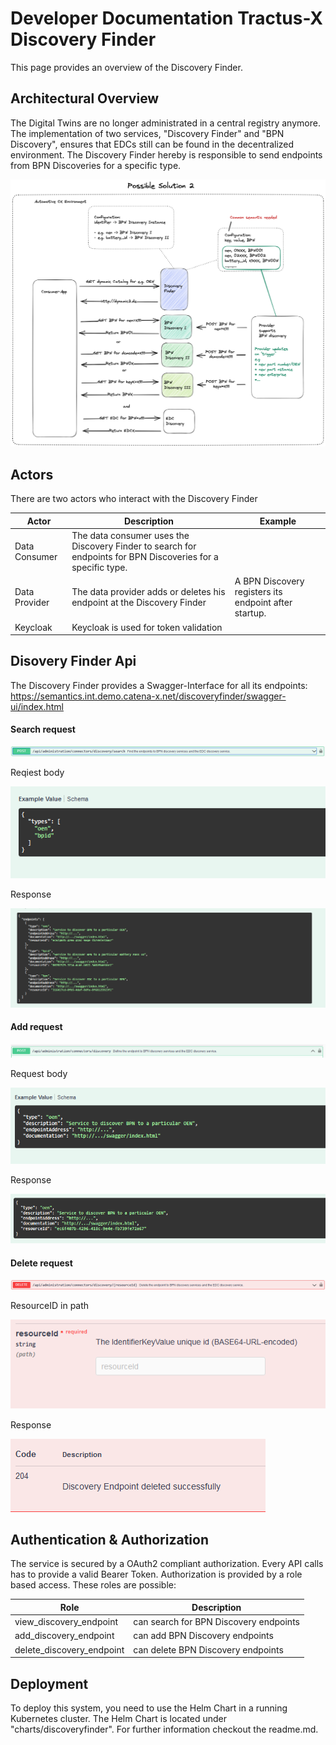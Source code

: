 # Developer Documentation Tractus-X Discovery Finder

This page provides an overview of the Discovery Finder.

## Architectural Overview
The Digital Twins are no longer administrated in a central registry anymore. The implementation of two services, "Discovery Finder" and "BPN
Discovery", ensures that EDCs still can be found in the decentralized environment.
The Discovery Finder hereby is responsible to send endpoints from BPN Discoveries for a specific type.


![Overall view](media/image1.png)

## Actors
There are two actors who interact with the Discovery Finder

| Actor         | Description                                                                                                  | Example                                               |
|---------------|--------------------------------------------------------------------------------------------------------------|-------------------------------------------------------|
| Data Consumer | The data consumer uses the Discovery Finder to search for endpoints for BPN Discoveries for a specific type. |                                                       |
| Data Provider | The data provider adds or deletes his endpoint at the Discovery Finder                                       | A BPN Discovery registers its endpoint after startup. |
| Keycloak      | Keycloak is used for token validation                                                                        |                                                       |


## Disovery Finder Api

The Discovery Finder provides a Swagger-Interface for all its endpoints:
https://semantics.int.demo.catena-x.net/discoveryfinder/swagger-ui/index.html

#### Search request
![](media/search_DF.PNG)

Reqiest body

![](media/Request_Search_DF.PNG)

Response

![](media/Response_Search_DF.PNG)

#### Add request
![add endpoint](media/setDF_Endpoint.PNG)

Request body

![request body](media/Request_Set_DF_Endpoint.PNG)

Response

![response](media/Response_Set_DF_Endpoint.PNG)

#### Delete request
![delete endpoint](media/Delete_DF.PNG)

ResourceID in path

![ResourceID ](media/ResourceID_DF.PNG)

Response

![response](media/Response_Delete_DF.PNG)

## Authentication & Authorization
The service is secured by a OAuth2 compliant authorization. Every API calls has to provide a
valid Bearer Token. Authorization is provided by a role based access. These roles are possible:

| Role                      | Description                            |
|---------------------------|----------------------------------------|
| view_discovery_endpoint   | can search for BPN Discovery endpoints |
| add_discovery_endpoint    | can add BPN Discovery endpoints        |
| delete_discovery_endpoint | can delete BPN Discovery endpoints     |

## Deployment

To deploy this system, you need to use the Helm Chart in a running
Kubernetes cluster. The Helm Chart is located under
"charts/discoveryfinder". For further information
checkout the readme.md. 
